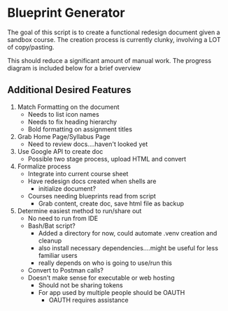# Blueprint Generator
The goal of this script is to create a functional redesign document given a sandbox course.
The creation process is currently clunky, involving a LOT of copy/pasting.

This should reduce a significant amount of manual work. The progress diagram is included below for a brief overview

## Additional Desired Features
1. Match Formatting on the document
    - Needs to list icon names
    - Needs to fix heading hierarchy 
    - Bold formatting on assignment titles
2. Grab Home Page/Syllabus Page
    - Need to review docs....haven't looked yet
3. Use Google API to create doc
    - Possible two stage process, upload HTML and convert
4. Formalize process
    - Integrate into current course sheet
    - Have redesign docs created when shells are
      - initialize document?
    - Courses needing blueprints read from script
      - Grab content, create doc, save html file as backup
5. Determine easiest method to run/share out
    - No need to run from IDE
    - Bash/Bat script?
      - Added a directory for now, could automate .venv creation and cleanup
      - also install necessary dependencies....might be useful for less familiar users
      - really depends on who is going to use/run this
    - Convert to Postman calls?
    - Doesn't make sense for executable or web hosting
      - Should not be sharing tokens
      - For app used by multiple people should be OAUTH
        - OAUTH requires assistance


